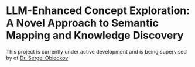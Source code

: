 # LLM-Enhanced Concept Exploration: A Novel Approach to Semantic Mapping and Knowledge Discovery
This project is currently under active development and is being supervised by of [Dr. Sergei Obiedkov](https://iccl.inf.tu-dresden.de/web/Sergei_Obiedkov/en)
